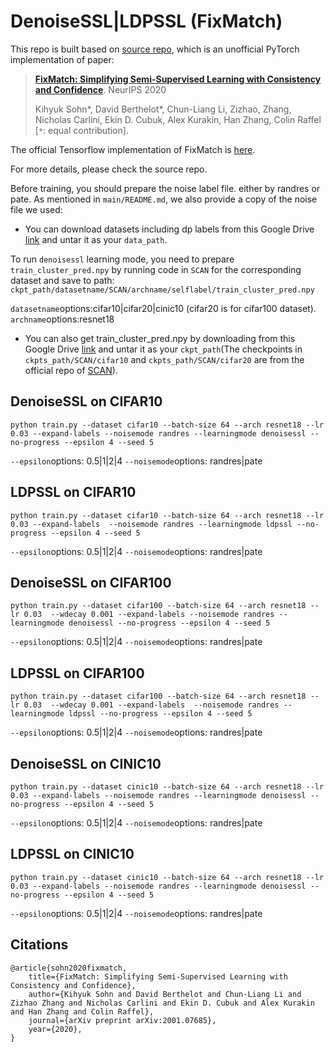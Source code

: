 # DenoiseSSL|LDPSSL (FixMatch)
This repo is built based on [source repo](https://github.com/kekmodel/FixMatch-pytorch), which is an unofficial PyTorch implementation of paper:

> [**FixMatch: Simplifying Semi-Supervised Learning with Consistency and Confidence**](https://arxiv.org/abs/2001.07685).  NeurIPS 2020
>
> Kihyuk Sohn\*, David Berthelot\*, Chun-Liang Li, Zizhao, Zhang, Nicholas Carlini, Ekin D. Cubuk, Alex Kurakin, Han Zhang, Colin Raffel [`*`: equal contribution].


The official Tensorflow implementation of FixMatch is [here](https://github.com/google-research/fixmatch).

For more details, please check the source repo.

Before training, you should prepare the noise label file. either by randres or pate. As mentioned in ```main/README.md```, we also provide a copy of the noise file we used:
- You can download datasets including dp labels from this Google Drive [link](https://drive.google.com/drive/folders/1Z9o0ESF-2V_4WjMJ_LvKpuniNDn20FxM?usp=sharing) and untar it as your ```data_path```.

To run ```denoisessl``` learning mode, you need to prepare ```train_cluster_pred.npy``` by running code in ```SCAN```  for the corresponding dataset and save to path: ```ckpt_path/datasetname/SCAN/archname/selflabel/train_cluster_pred.npy```

```datasetname```options:cifar10|cifar20|cinic10 (cifar20 is for cifar100 dataset). ```archname```options:resnet18
- You can also get train_cluster_pred.npy by downloading from this Google Drive [link](https://drive.google.com/drive/folders/15VewPtwAQclHZLZ0RLlCWVmiz-dQnclp?usp=sharing) and untar it as your ```ckpt_path```(The checkpoints in ```ckpts_path/SCAN/cifar10``` and ```ckpts_path/SCAN/cifar20``` are from the official repo of [SCAN](https://github.com/wvangansbeke/Unsupervised-Classification#clustering)).

## DenoiseSSL on CIFAR10
```
python train.py --dataset cifar10 --batch-size 64 --arch resnet18 --lr 0.03 --expand-labels --noisemode randres --learningmode denoisessl --no-progress --epsilon 4 --seed 5
```
```--epsilon```options: 0.5|1|2|4
```--noisemode```options: randres|pate


## LDPSSL on CIFAR10
```
python train.py --dataset cifar10 --batch-size 64 --arch resnet18 --lr 0.03 --expand-labels  --noisemode randres --learningmode ldpssl --no-progress --epsilon 4 --seed 5
```
```--epsilon```options: 0.5|1|2|4
```--noisemode```options: randres|pate

## DenoiseSSL on CIFAR100
```
python train.py --dataset cifar100 --batch-size 64 --arch resnet18 --lr 0.03  --wdecay 0.001 --expand-labels --noisemode randres --learningmode denoisessl --no-progress --epsilon 4 --seed 5
```
```--epsilon```options: 0.5|1|2|4
```--noisemode```options: randres|pate


## LDPSSL on CIFAR100
```
python train.py --dataset cifar100 --batch-size 64 --arch resnet18 --lr 0.03  --wdecay 0.001 --expand-labels  --noisemode randres --learningmode ldpssl --no-progress --epsilon 4 --seed 5
```
```--epsilon```options: 0.5|1|2|4
```--noisemode```options: randres|pate


## DenoiseSSL on CINIC10
```
python train.py --dataset cinic10 --batch-size 64 --arch resnet18 --lr 0.03 --expand-labels --noisemode randres --learningmode denoisessl --no-progress --epsilon 4 --seed 5
```
```--epsilon```options: 0.5|1|2|4
```--noisemode```options: randres|pate


## LDPSSL on CINIC10
```
python train.py --dataset cinic10 --batch-size 64 --arch resnet18 --lr 0.03 --expand-labels --noisemode randres --learningmode denoisessl --no-progress --epsilon 4 --seed 5
```
```--epsilon```options: 0.5|1|2|4
```--noisemode```options: randres|pate


## Citations
```
@article{sohn2020fixmatch,
    title={FixMatch: Simplifying Semi-Supervised Learning with Consistency and Confidence},
    author={Kihyuk Sohn and David Berthelot and Chun-Liang Li and Zizhao Zhang and Nicholas Carlini and Ekin D. Cubuk and Alex Kurakin and Han Zhang and Colin Raffel},
    journal={arXiv preprint arXiv:2001.07685},
    year={2020},
}
```
